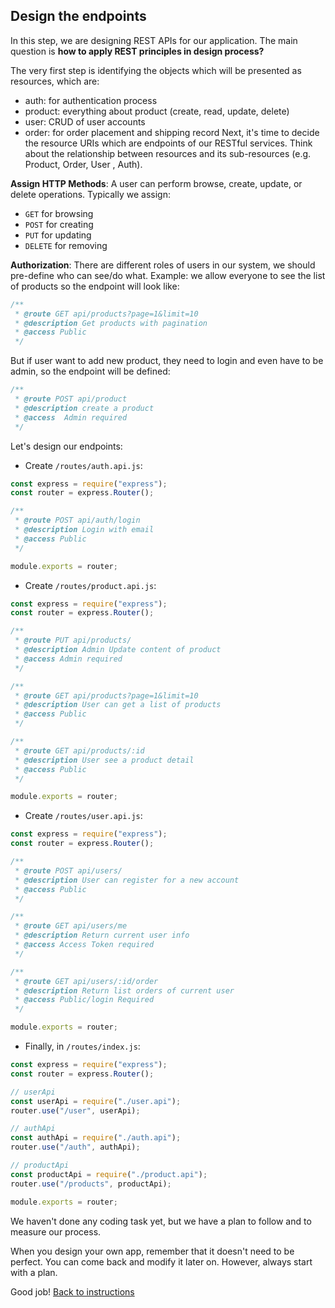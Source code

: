 ## Design the endpoints

In this step, we are designing REST APIs for our application. The main question is **how to apply REST principles in design process?**

The very first step is identifying the objects which will be presented as resources, which are:

- auth: for authentication process
- product: everything about product (create, read, update, delete)
- user: CRUD of user accounts
- order: for order placement and shipping record
  Next, it's time to decide the resource URIs which are endpoints of our RESTful services. Think about the relationship between resources and its sub-resources (e.g. Product, Order, User , Auth).

**Assign HTTP Methods**: A user can perform browse, create, update, or delete operations. Typically we assign:

- `GET` for browsing
- `POST` for creating
- `PUT` for updating
- `DELETE` for removing

**Authorization**: There are different roles of users in our system, we should pre-define who can see/do what. Example: we allow everyone to see the list of products so the endpoint will look like:

```javascript
/**
 * @route GET api/products?page=1&limit=10
 * @description Get products with pagination
 * @access Public
 */
```

But if user want to add new product, they need to login and even have to be admin, so the endpoint will be defined:

```javascript
/**
 * @route POST api/product
 * @description create a product
 * @access  Admin required
 */
```

Let's design our endpoints:

- Create `/routes/auth.api.js`:

```javascript
const express = require("express");
const router = express.Router();

/**
 * @route POST api/auth/login
 * @description Login with email
 * @access Public
 */

module.exports = router;
```

- Create `/routes/product.api.js`:

```javascript
const express = require("express");
const router = express.Router();

/**
 * @route PUT api/products/
 * @description Admin Update content of product
 * @access Admin required
 */

/**
 * @route GET api/products?page=1&limit=10
 * @description User can get a list of products
 * @access Public
 */

/**
 * @route GET api/products/:id
 * @description User see a product detail
 * @access Public
 */

module.exports = router;
```

- Create `/routes/user.api.js`:

```javascript
const express = require("express");
const router = express.Router();

/**
 * @route POST api/users/
 * @description User can register for a new account
 * @access Public
 */

/**
 * @route GET api/users/me
 * @description Return current user info
 * @access Access Token required
 */

/**
 * @route GET api/users/:id/order
 * @description Return list orders of current user
 * @access Public/login Required
 */

module.exports = router;
```

- Finally, in `/routes/index.js`:

```javascript
const express = require("express");
const router = express.Router();

// userApi
const userApi = require("./user.api");
router.use("/user", userApi);

// authApi
const authApi = require("./auth.api");
router.use("/auth", authApi);

// productApi
const productApi = require("./product.api");
router.use("/products", productApi);

module.exports = router;
```

We haven't done any coding task yet, but we have a plan to follow and to measure our process.

When you design your own app, remember that it doesn't need to be perfect. You can come back and modify it later on. However, always start with a plan.

Good job! [Back to instructions](/README.md)
